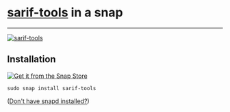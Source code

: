 # [sarif-tools](https://github.com/microsoft/sarif-tools) in a snap #

-------------------------------------------------------------------------------

[![sarif-tools](https://snapcraft.io/sarif-tools/badge.svg)](https://snapcraft.io/sarif-tools)

## Installation ##

[![Get it from the Snap Store](https://snapcraft.io/static/images/badges/en/snap-store-black.svg)](https://snapcraft.io/sarif-tools)

``` shell
sudo snap install sarif-tools
```

([Don't have snapd installed?](https://snapcraft.io/docs/core/install))
